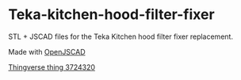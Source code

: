 # Teka-kitchen-hood-filter-fixer
STL + JSCAD files for the Teka Kitchen hood filter fixer replacement.

Made with [OpenJSCAD](https://openjscad.org/)

[Thingverse thing 3724320](https://www.thingiverse.com/thing:3724320)
